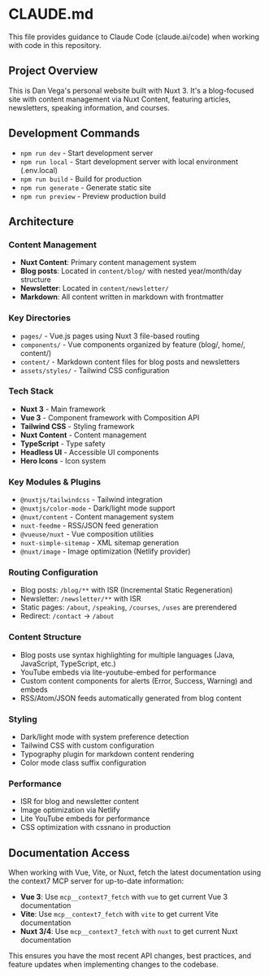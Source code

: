 # CLAUDE.md

This file provides guidance to Claude Code (claude.ai/code) when working with code in this repository.

## Project Overview

This is Dan Vega's personal website built with Nuxt 3. It's a blog-focused site with content management via Nuxt Content, featuring articles, newsletters, speaking information, and courses.

## Development Commands

- `npm run dev` - Start development server
- `npm run local` - Start development server with local environment (.env.local)
- `npm run build` - Build for production
- `npm run generate` - Generate static site
- `npm run preview` - Preview production build

## Architecture

### Content Management
- **Nuxt Content**: Primary content management system
- **Blog posts**: Located in `content/blog/` with nested year/month/day structure
- **Newsletter**: Located in `content/newsletter/`
- **Markdown**: All content written in markdown with frontmatter

### Key Directories
- `pages/` - Vue.js pages using Nuxt 3 file-based routing
- `components/` - Vue components organized by feature (blog/, home/, content/)
- `content/` - Markdown content files for blog posts and newsletters
- `assets/styles/` - Tailwind CSS configuration

### Tech Stack
- **Nuxt 3** - Main framework
- **Vue 3** - Component framework with Composition API
- **Tailwind CSS** - Styling framework
- **Nuxt Content** - Content management
- **TypeScript** - Type safety
- **Headless UI** - Accessible UI components
- **Hero Icons** - Icon system

### Key Modules & Plugins
- `@nuxtjs/tailwindcss` - Tailwind integration
- `@nuxtjs/color-mode` - Dark/light mode support
- `@nuxt/content` - Content management system
- `nuxt-feedme` - RSS/JSON feed generation
- `@vueuse/nuxt` - Vue composition utilities
- `nuxt-simple-sitemap` - XML sitemap generation
- `@nuxt/image` - Image optimization (Netlify provider)

### Routing Configuration
- Blog posts: `/blog/**` with ISR (Incremental Static Regeneration)
- Newsletter: `/newsletter/**` with ISR
- Static pages: `/about`, `/speaking`, `/courses`, `/uses` are prerendered
- Redirect: `/contact` → `/about`

### Content Structure
- Blog posts use syntax highlighting for multiple languages (Java, JavaScript, TypeScript, etc.)
- YouTube embeds via lite-youtube-embed for performance
- Custom content components for alerts (Error, Success, Warning) and embeds
- RSS/Atom/JSON feeds automatically generated from blog content

### Styling
- Dark/light mode with system preference detection
- Tailwind CSS with custom configuration
- Typography plugin for markdown content rendering
- Color mode class suffix configuration

### Performance
- ISR for blog and newsletter content
- Image optimization via Netlify
- Lite YouTube embeds for performance
- CSS optimization with cssnano in production

## Documentation Access

When working with Vue, Vite, or Nuxt, fetch the latest documentation using the context7 MCP server for up-to-date information:

- **Vue 3**: Use `mcp__context7_fetch` with `vue` to get current Vue 3 documentation
- **Vite**: Use `mcp__context7_fetch` with `vite` to get current Vite documentation
- **Nuxt 3/4**: Use `mcp__context7_fetch` with `nuxt` to get current Nuxt documentation

This ensures you have the most recent API changes, best practices, and feature updates when implementing changes to the codebase.